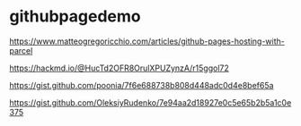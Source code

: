 # githubpagedemo

https://www.matteogregoricchio.com/articles/github-pages-hosting-with-parcel

https://hackmd.io/@HucTd2OFR8OrulXPUZynzA/r15ggol72

https://gist.github.com/poonia/7f6e688738b808d448adc0d4e8bef65a


https://gist.github.com/OleksiyRudenko/7e94aa2d18927e0c5e65b2b5a1c0e375